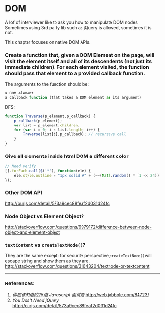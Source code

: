 # DOM
A lof of interviewer like to ask you how to manipulate DOM nodes. Sometimes using 3rd party lib such as jQuery is allowed, sometimes it is not.

This chapter focuses on native DOM APIs.

### Create a function that, given a DOM Element on the page, will visit the element itself and all of its descendents (not just its immediate children). For each element visited, the function should pass that element to a provided callback function.
The arguments to the function should be:
```js
a DOM element
a callback function (that takes a DOM element as its argument)
```
DFS:
```js
function Traverse(p_element,p_callback) {
    p_callback(p_element);
    var list = p_element.children;
    for (var i = 0; i < list.length; i++) {
        Traverse(list[i],p_callback); // recursive call
    }
}
```

### Give all elements inside html DOM a different color
```js
// Need verify
[].forEach.call($('*'), function(ele) {
    ele.style.outline = "1px solid #" + (~~(Math.random() * (1 << 24))).toString(16);
});
```

### Other DOM API
http://ourjs.com/detail/573a9cec88feaf2d031d24fc

### Node Object vs Element Object?
http://stackoverflow.com/questions/9979172/difference-between-node-object-and-element-object

### `textContent` vs `createTextNode()`?
They are the same except: for security perspective,`createTextNode()`will escape string and show them as they are.
http://stackoverflow.com/questions/31643204/textnode-or-textcontent

---
### References:
1. _你应该知道的25道 Javascript 面试题_ http://web.jobbole.com/84723/
2. _You Don't Need jQuery_ http://ourjs.com/detail/573a9cec88feaf2d031d24fc